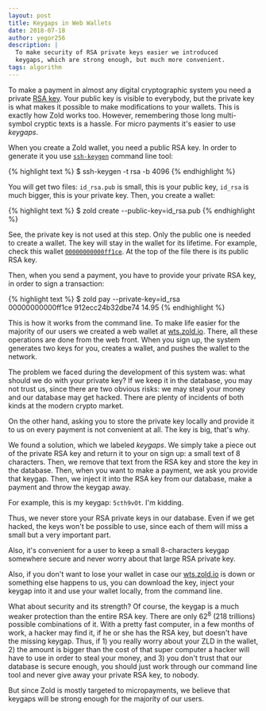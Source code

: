 ```yaml
---
layout: post
title: Keygaps in Web Wallets
date: 2018-07-18
author: yegor256
description: |
  To make security of RSA private keys easier we introduced
  keygaps, which are strong enough, but much more convenient.
tags: algorithm
---
```


To make a payment in almost any digital cryptographic system
you need a private [RSA key](https://en.wikipedia.org/wiki/RSA_%28cryptosystem%29). Your public key is visible to everybody,
but the private key is what makes it possible to make modifications
to your wallets. This is exactly how Zold works too. However, remembering
those long multi-symbol cryptic texts is a hassle. For micro payments
it's easier to use _keygaps_.

<!--more-->

When you create a Zold wallet, you need a public RSA key. In order
to generate it you use [`ssh-keygen`](https://www.ssh.com/ssh/keygen/)
command line tool:

{% highlight text %}
$ ssh-keygen -t rsa -b 4096
{% endhighlight %}

You will get two files: `id_rsa.pub` is small, this is your public key,
`id_rsa` is much bigger, this is your private key. Then, you create a wallet:

{% highlight text %}
$ zold create --public-key=id_rsa.pub
{% endhighlight %}

See, the private key is not used at this step. Only the public one is
needed to create a wallet. The key will stay in the wallet for its
lifetime. For example, check this wallet [`00000000000ff1ce`](http://b1.zold.io/wallet/00000000000ff1ce.txt).
At the top of the file there is its public RSA key.

Then, when you send a payment, you have to provide your private RSA key,
in order to sign a transaction:

{% highlight text %}
$ zold pay --private-key=id_rsa \
  00000000000ff1ce 912ecc24b32dbe74 14.95
{% endhighlight %}

This is how it works from the command line. To make life easier for the
majority of our users we created a web wallet at [wts.zold.io](https://wts.zold.io).
There, all these operations are done from the web front. When you sign up,
the system generates two keys for you, creates a wallet, and pushes the wallet
to the network.

The problem we faced during the development of this system was: what should we do with your private key?
If we keep it in the database, you may not trust us, since there are two obvious
risks: we may steal your money and our database may get hacked. There are
plenty of incidents of both kinds at the modern crypto market.

On the other hand, asking you to store the private key locally and provide
it to us on every payment is not convenient at all. The key is big, that's why.

We found a solution, which we labeled _keygaps_. We simply take a piece
out of the private RSA key and return it to your on sign up: a small text
of 8 characters. Then, we remove that text from the RSA key and store the
key in the database. Then, when you want to make a payment, we ask you provide
that keygap. Then, we inject it into the RSA key from our database, make a
payment and throw the keygap away.

For example, this is my keygap: `5cth9vOt`. I'm kidding.

Thus, we never store your RSA private keys in our database. Even if we get hacked,
the keys won't be possible to use, since each of them will miss a small but
a very important part.

Also, it's convenient for a user to keep a small 8-characters keygap somewhere
secure and never worry about that large RSA private key.

Also, if you don't want to lose your wallet in case our [wts.zold.io](https://wts.zold.io)
is down or something else happens to us, you can download the key, inject your
keygap into it and use your wallet locally, from the command line.

What about security and its strength? Of course, the keygap is a much weaker
protection than the entire RSA key. There are only 62<sup>8</sup> (218 trillions) possible
combinations of it. With a pretty fast computer, in a few months of work, a
hacker may find it, if he or she has the RSA key, but doesn't have the missing
keygap. Thus, if 1) you really worry about your ZLD in the wallet, 2) the amount
is bigger than the cost of that super computer a hacker will have to use in order
to steal your money, and 3) you don't trust that our database is secure enough,
you should just work through our command line tool and never give away
your private RSA key, to nobody.

But since Zold is mostly targeted to micropayments, we believe that keygaps
will be strong enough for the majority of our users.


